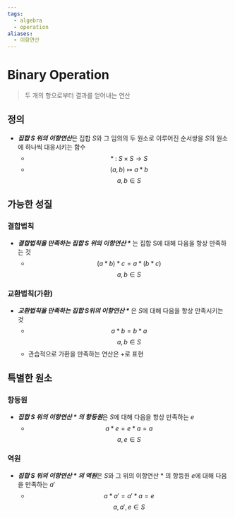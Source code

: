 ```yaml
---
tags:
  - algebra
  - operation
aliases:
  - 이항연산
---
```

# Binary Operation
> 두 개의 항으로부터 결과를 얻어내는 연산
## 정의 
+ ***집합 $S$ 위의 이항연산***은 집합 $S$와 그 임의의 두 원소로 이루어진 순서쌍을 $S$의 원소에 하나씩 대응시키는 함수 
	+ $$*\;:\;S\times S \to S$$
	+ $$(a, b) \mapsto a*b$$$$$$$$a, b\in S$$
## 가능한 성질
### 결합법칙
+ ***결합법칙을 만족하는 집합 $S$ 위의 이항연산 $\ast$*** 는 집합 S에 대해 다음을 항상 만족하는 것
	+ $$(a * b) * c = a * (b * c)$$$$a, b\in S$$
### 교환법칙(가환)
+ ***교환법칙을 만족하는 집합 $S$위의 이항연산 $\ast$*** 은 $S$에 대해 다음을 항상 만족시키는 것
	+ $$a*b=b*a$$$$a, b\in S$$ 
	+ 관습적으로 가환을 만족하는 연산은 +로 표현
## 특별한 원소
### 항등원
+ ***집합 $S$ 위의 이항연산 $\ast$ 의 항등원***은 $S$에 대해 다음을 항상 만족하는 $e$
	+ $$ a * e = e * a = a$$$$a, e\in S$$
### 역원
+ ***집합 $S$ 위의 이항연산 $\ast$ 의 역원***은 $S$와 그 위의 이항연산 $\ast$ 의 항등원 $e$에 대해 다음을 만족하는 $a'$
	+ $$a*a'=a'*a=e$$$$a, a', e\in S$$
